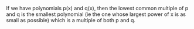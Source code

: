If we have polynomials p(x) and q(x), then the lowest common multiple of
p and q is the smallest polynomial (ie the one whose largest power of x
is as small as possible) which is a multiple of both p and q.
